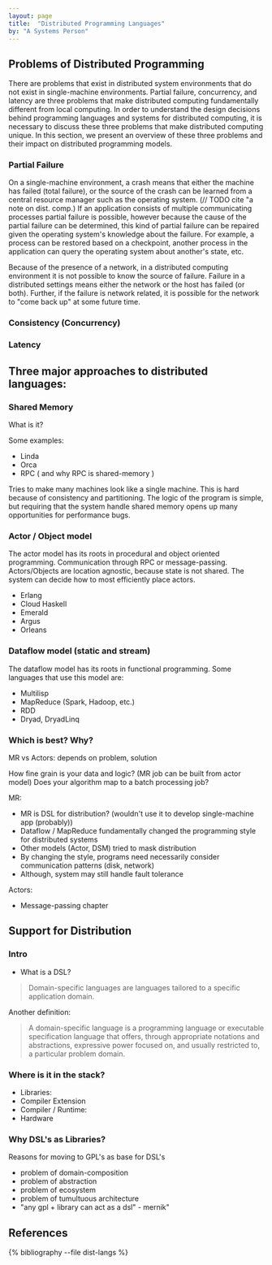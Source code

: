 ```yaml
---
layout: page
title:  "Distributed Programming Languages"
by: "A Systems Person"
---
```


## Problems of Distributed Programming

There are problems that exist in distributed system environments that do not exist in single-machine environments.
Partial failure, concurrency, and latency are three problems that make distributed computing fundamentally different from local computing.
In order to understand the design decisions behind programming languages and systems for distributed computing, it is necessary to discuss these three problems that make distributed computing unique.
In this section, we present an overview of these three problems and their impact on distributed programming models.

### Partial Failure

On a single-machine environment, a crash means that either the machine has failed (total failure), or the source of the crash can be learned from a central resource manager such as the operating system. (// TODO cite "a note on dist. comp.)
If an application consists of multiple communicating processes partial failure is possible, however because the cause of the partial failure can be determined, this kind of partial failure can be repaired given the operating system's knowledge about the failure.
For example, a process can be restored based on a checkpoint, another process in the application can query the operating system about another's state, etc.

Because of the presence of a network, in a distributed computing environment it is not possible to know the source of failure.
Failure in a distributed settings means either the network or the host has failed (or both).
Further, if the failure is network related, it is possible for the network to "come back up" at some future time.

### Consistency (Concurrency)



### Latency


## Three major approaches to distributed languages:

### Shared Memory

What is it?

Some examples:

* Linda
* Orca
* RPC ( and why RPC is shared-memory )

Tries to make many machines look like a single machine.
This is hard because of consistency and partitioning.
The logic of the program is simple, but requiring that the system handle shared memory opens up many opportunities for performance bugs.

### Actor / Object model

The actor model has its roots in procedural and object oriented programming.
Communication through RPC or message-passing.
Actors/Objects are location agnostic, because state is not shared.
The system can decide how to most efficiently place actors.

* Erlang
* Cloud Haskell
* Emerald
* Argus
* Orleans

### Dataflow model (static and stream)

The dataflow model has its roots in functional programming.
Some languages that use this model are:

* Multilisp
* MapReduce (Spark, Hadoop, etc.)
* RDD
* Dryad, DryadLinq

### Which is best? Why?

MR vs Actors: depends on problem, solution

How fine grain is your data and logic? (MR job can be built from actor model)
Does your algorithm map to a batch processing job?

MR:

* MR is DSL for distribution? (wouldn't use it to develop single-machine app (probably))
* Dataflow / MapReduce fundamentally changed the programming style for distributed systems
* Other models (Actor, DSM) tried to mask distribution
* By changing the style, programs need necessarily consider communication patterns (disk, network)
* Although, system may still handle fault tolerance

Actors:

* Message-passing chapter

## Support for Distribution

### Intro

* What is a DSL?

> Domain-specific languages are languages tailored to a specific application domain.

Another definition:

> A domain-specific language is a programming language or executable specification language that offers, through appropriate notations and abstractions, expressive power focused on, and usually restricted to, a particular problem domain.

### Where is it in the stack?

* Libraries:
* Compiler Extension
* Compiler / Runtime:
* Hardware

### Why DSL's as Libraries?

Reasons for moving to GPL's as base for DSL's

* problem of domain-composition
* problem of abstraction
* problem of ecosystem
* problem of tumultuous architecture
* "any gpl + library can act as a dsl" - mernik"

## References

{% bibliography --file dist-langs %}
